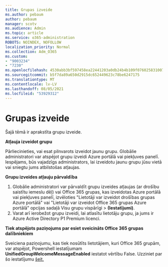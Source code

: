 ```yaml
---
title: Grupas izveide
ms.author: pebaum
author: pebaum
manager: scotv
ms.audience: Admin
ms.topic: article
ms.service: o365-administration
ROBOTS: NOINDEX, NOFOLLOW
localization_priority: Normal
ms.collection: Adm_O365
ms.custom:
- "9003234"
- "7230"
ms.openlocfilehash: 4530abb3bf597458ea22441203a0db24b4b109f0760258310072891014c4b454
ms.sourcegitcommit: b5f7da89a650d2915dc652449623c78be6247175
ms.translationtype: MT
ms.contentlocale: lv-LV
ms.lasthandoff: 08/05/2021
ms.locfileid: "53929312"
---
```

# <a name="create-a-group"></a>Grupas izveide

Šajā tēmā ir aprakstīta grupu izveide.

**Atļauja izveidot grupu**

Pārliecinieties, vai esat pilnvarots izveidot jaunu grupu. Globālie administratori var atspējot grupu izveidi Azure portālā vai piekļuves panelī. Iespējams, būs vajadzīgs administrators, lai izveidotu jaunu grupu jūsu vietā vai sniegtu jums atbilstošas atļaujas.

**Grupu izveides atļauju pārvaldība**

1. Globālie administratori var pārvaldīt grupu izveides atļaujas (ar drošību saistītu iemeslu dēļ) vai Office 365 grupas, kas izveidotas Azure portālā vai piekļuves panelī, izvēloties "Lietotāji var izveidot drošības grupas Azure portālā" vai "Lietotāji var izveidot Office 365 grupas Azure portālā" opcijas sadaļā Visu grupu vispārīgi  >  **(Iestatījumi)**.
2. Varat arī ierobežot grupu izveidi, lai atlasītu lietotāju grupu, ja jums ir Azure Active Directory P1 Premium licenci.

**Tiek atspējots paziņojums par esiet sveicināts Office 365 grupas dalībniekiem**

Sveiciena paziņojumu, kas tiek nosūtīts lietotājiem, kuri Office 365 grupām, var atspējot, Powershell iestatījumam **UnifiedGroupWelcomeMessageEnabled** iestatot vērtību False. Uzziniet par šo iestatījumu [šeit.](https://docs.microsoft.com/powershell/module/exchange/set-unifiedgroup?view=exchange-ps&preserve-view=true)

